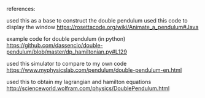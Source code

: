 references:

used this as a base to construct the double pendulum
used this code to display the window
https://rosettacode.org/wiki/Animate_a_pendulum#Java

example code for double pendulum (in python)
https://github.com/dassencio/double-pendulum/blob/master/dp_hamiltonian.py#L129

used this simulator to compare to my own code
https://www.myphysicslab.com/pendulum/double-pendulum-en.html

used this to obtain my lagrangian and hamilton equations
http://scienceworld.wolfram.com/physics/DoublePendulum.html
